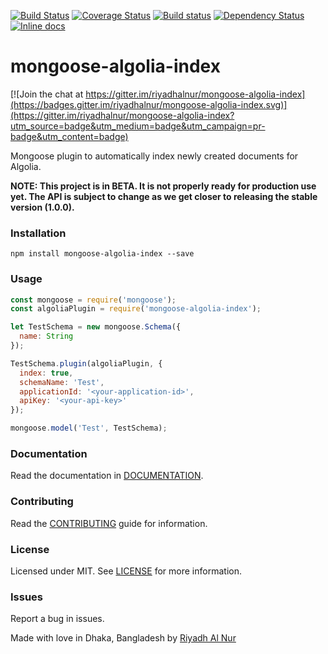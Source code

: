 [![Build Status](https://travis-ci.org/riyadhalnur/mongoose-algolia-index.svg?branch=master)](https://travis-ci.org/riyadhalnur/mongoose-algolia-index) [![Coverage Status](https://coveralls.io/repos/github/riyadhalnur/mongoose-algolia-index/badge.svg?branch=master)](https://coveralls.io/github/riyadhalnur/mongoose-algolia-index?branch=master)
[![Build status](https://ci.appveyor.com/api/projects/status/7xge8bgxxgvuxc62/branch/master?svg=true)](https://ci.appveyor.com/project/riyadhalnur/mongoose-algolia-index/branch/master) [![Dependency Status](https://dependencyci.com/github/riyadhalnur/mongoose-algolia-index/badge)](https://dependencyci.com/github/riyadhalnur/mongoose-algolia-index) [![Inline docs](http://inch-ci.org/github/riyadhalnur/mongoose-algolia-index.svg?branch=master)](http://inch-ci.org/github/riyadhalnur/mongoose-algolia-index)    

mongoose-algolia-index
======================

[![Join the chat at https://gitter.im/riyadhalnur/mongoose-algolia-index](https://badges.gitter.im/riyadhalnur/mongoose-algolia-index.svg)](https://gitter.im/riyadhalnur/mongoose-algolia-index?utm_source=badge&utm_medium=badge&utm_campaign=pr-badge&utm_content=badge)

Mongoose plugin to automatically index newly created documents for Algolia.  

**NOTE: This project is in BETA. It is not properly ready for production use yet. The API is subject to change as we get closer to releasing the stable version (1.0.0).**

### Installation  
`npm install mongoose-algolia-index --save`  

### Usage  
```js
const mongoose = require('mongoose');
const algoliaPlugin = require('mongoose-algolia-index');

let TestSchema = new mongoose.Schema({
  name: String
});

TestSchema.plugin(algoliaPlugin, {
  index: true,
  schemaName: 'Test',
  applicationId: '<your-application-id>',
  apiKey: '<your-api-key>'
});

mongoose.model('Test', TestSchema);
```

### Documentation
Read the documentation in [DOCUMENTATION](DOCUMENTATION.md).  

### Contributing
Read the [CONTRIBUTING](CONTRIBUTING.md) guide for information.  

### License  
Licensed under MIT. See [LICENSE](LICENSE) for more information.  

### Issues  
Report a bug in issues.   

Made with love in Dhaka, Bangladesh by [Riyadh Al Nur](https://verticalaxisbd.com)
